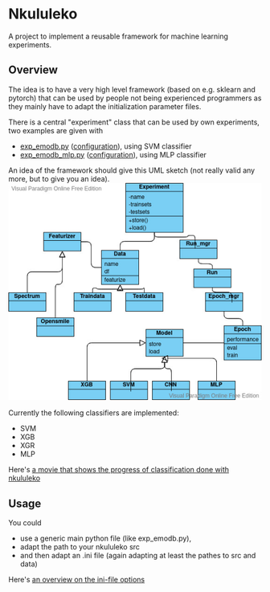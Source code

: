 # Nkululeko
A project to implement a reusable framework for machine learning experiments.

## Overview
The idea is to have a very high level framework (based on e.g. sklearn and pytorch) that can be used by people not being experienced programmers as they mainly have to adapt the initialization parameter files.

There is a central "experiment" class that can be used by own experiments, two examples are given with
* [exp_emodb.py](exp_emodb.py) ([configuration](exp_emodb.ini)), using SVM classifier
* [exp_emodb_mlp.py](exp_emodb_mlp.py) ([configuration](exp_emodb_mlp.ini)), using MLP classifier
  
An idea of the framework should give this UML sketch (not really valid any more, but to give you an idea).
![sketch](images/ml-experiment.jpg)

Currently the following classifiers are implemented:
* SVM
* XGB
* XGR
* MLP

Here's [a movie that shows the progress of classification done with nkululeko](https://youtu.be/6Y0M382GjvM)

## Usage
You could 
* use a generic main python file (like exp_emodb.py), 
* adapt the path to your nkululeko src 
* and then adapt an .ini file (again adapting at least the pathes to src and data)
  
Here's [an overview on the ini-file options](./ini_file.md)